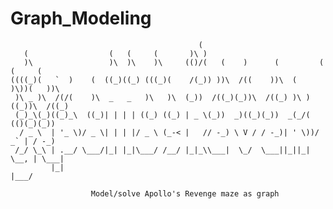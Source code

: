 # Graph_Modeling


                                              (                                        
       (                  (   (     (       )\ )                                     
       )\                 )\  )\    )\     (()/(   (    )      (         (  (     (  
    ((((_)(   `  )    (  ((_)((_) (((_)(    /(_)) ))\  /((    ))\  (     )\))(   ))\ 
     )\ _ )\  /(/(    )\  _   _   )\   )\  (_))  /((_)(_))\  /((_) )\ ) ((_))\  /((_)
     (_)_\(_)((_)_\  ((_)| | | | ((_) ((_) | _ \(_))  _)((_)(_))  _(_/(  (()(_)(_))  
      / _ \  | '_ \)/ _ \| | | |/ _ \ (_-< |   // -_) \ V / / -_)| ' \))/ _` | / -_) 
     /_/ \_\ | .__/ \___/|_| |_|\___/ /__/ |_|_\\___|  \_/  \___||_||_| \__, | \___| 
             |_|                                                        |___/        

                      Model/solve Apollo's Revenge maze as graph
